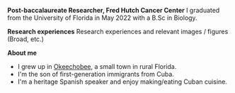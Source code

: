 **Post-baccalaureate Researcher, Fred Hutch Cancer Center**
I graduated from the University of Florida in May 2022 with a B.Sc in Biology.

**Research experiences**
Research experiences and relevant images / figures (Broad, etc.)

**About me**
- I grew up in [Okeechobee](https://www.cityofokeechobee.com/), a small town in rural Florida.
- I'm the son of first-generation immigrants from Cuba.
- I'm a heritage Spanish speaker and enjoy making/eating Cuban cuisine.
